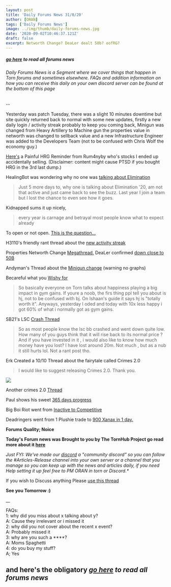 ```yaml
---
layout: post
title: 'Daily Forums News 31/8/20'
author: [ORAN]
tags: ['Daily Forums News']
image: ../img/thumb/daily-forums-news.jpg
date: '2020-09-02T10:46:37.121Z'
draft: false
excerpt: Networth Change? DeaLer dealt 50b? oofRG?
---
```


##### _[go here](../../tags/daily-forums-news/) to read all forums news_  


###### Daily Forums News is a Segment where we cover things that happen in Torn forums and sometimes elsewhere. FAQs and addition information on how you can receive this daily on your own discord server can be found at the bottom of this page

--

Yesterday was patch Tuesday, there was a slight 10 minutes downtime but site quickly returned back to normal with some new updates, firstly a new daily login / activity streak probably to keep you coming back, Minigun was changed from Heavy Artillery to Machine gun the properties value in networth was changed to sellback value and a new Infrastructure Engineer was added to the Developers Team (not to be confused with Chris Wolf the economy guy.)   

[Here's](https://www.torn.com/forums.php#/p=threads&f=2&t=16183146&b=0&a=0) a Painful HRG Reminder from Rum4nyby who's stocks I ended up accidentally selling. (Disclaimer: content might cause PTSD if you bought HRG in the 3rd last dump.)   

HealingBot was wondering why no one was [talking about Elimination](https://www.torn.com/forums.php#/p=threads&f=2&t=16182947&b=0&a=0)  
>Just 5 more days to, why one is talking about Elimination '20, am not that active and just came back to see the buzz. Last year I join a team but I lost the chance to even see how it goes.  

Kidnapped sums it up nicely,   
>every year is carnage and betrayal most people know what to expect already  

To open or not open. [This is the question...](https://www.torn.com/forums.php#/p=threads&f=2&t=16183073&b=0&a=0)   

H3110's friendly rant thread about the [new activity streak](https://www.torn.com/forums.php#/p=threads&f=2&t=16182990&b=0&a=0)   

Properties Networth Change [Megathread.](https://www.torn.com/forums.php#/p=threads&f=2&t=16182814&b=0&a=0) DeaLer confirmed [down close to 50B](https://www.torn.com/forums.php#/p=threads&f=2&t=16182814&b=0&a=0&start=80&to=20729140)   

Andyman's Thread about the [Minigun change](https://www.torn.com/forums.php#/p=threads&f=2&t=16182992&b=0&a=0) (warning no graphs)  

Becareful what you [Wishy for](https://www.torn.com/forums.php#/p=threads&f=2&t=16182881&b=0&a=0)  
>So basically everyone on Torn talks about happiness playing a big impact in gym gains. If youre a noob, the firs thing ppl tell you about is hj, not to be confused with bj. On Ishaan's guide it says hj is "totally worth it".
Anyways, yesterday I oded and today with 10x less happy i got 60% of what i normally got as gym gains.  

SB21's LSC [Crash Thread](https://www.torn.com/forums.php#/p=threads&f=2&t=16183139&b=0&a=0)
>So as most people know the lsc bb crashed and went down quite low. How many of you guys think that it will rise back to its normal price ? And if you have invested in it , i would also like to know how much money have you lost? I have lost around 20m. Not much , but as a nub it still hurts lol. Not a rant post tho.

Erk Created a 10/10 Thread about the fairytale called Crimes 2.0  
> I would like to suggest releasing Crimes 2.0.
Thank you.

![](https://i.gyazo.com/3ce1e14fc27d756a29cf45aeb106a660.png)  

Another crimes 2.0 [Thread](https://www.torn.com/forums.php?p=threads&f=2&t=16183141&b=0&a=0)    


Paul shows his sweet [365 days progress](https://www.torn.com/forums.php#/p=threads&f=16&t=16182952&b=0&a=0)  

Big Boi Riot went from [Inactive to Competitive](https://www.torn.com/forums.php?p=threads&f=16&t=16183155&b=0&a=0)  

Deadringers went from 1 Plushie trade to [900 Xanax in 1 day.](https://www.torn.com/forums.php#/p=threads&f=16&t=16183022&b=0&a=0)   


**Forums Quality; Noice**

**Today's Forum news was Brought to you by The TornHub Project go read more about it [here](https://torn.oran.pw/welcome-to-tornhub/)**   

_Just FYI: We've made our [discord](https://discord.gg/yvNCTXB) a "community discord" so you can follow the #Articles-Release channel into your own server or a channel that you manage so you can keep up with the news and articles daily, if you need Help setting it up feel free to PM ORAN in torn or Discord.*_   

If you wish to Discuss anything Please [use this thread](https://www.torn.com/forums.php#/p=threads&f=2&t=16166542)   

**See you Tomorrow :)**  

__

FAQs:  
1: why did you miss about x talking about y?  
A: Cause they irrelevant or i missed it  
2: why did you not cover about the recent x event?  
A: Probably missed it  
3: why are you such a ****?  
A: Moms Spaghetti  
4: do you buy my stuff?  
A; Yes  

## and here's the obligatory _[go here](../../tags/daily-forums-news/) to read all forums news_  
